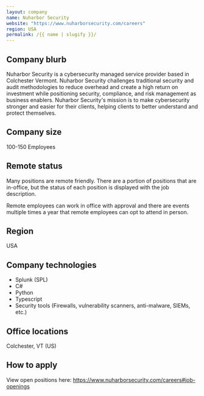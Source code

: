 ```yaml
---
layout: company
name: Nuharbor Security
website: "https://www.nuharborsecurity.com/careers"
region: USA
permalink: /{{ name | slugify }}/
---
```


## Company blurb

Nuharbor Security is a cybersecurity managed service provider based in Colchester Vermont. Nuharbor Security challenges traditional security and audit methodologies to reduce overhead and create a high return on investment while positioning security, compliance, and risk management as business enablers. Nuharbor Security's mission is to make cybersecurity stronger and easier for their clients, helping clients to better understand and protect themselves.

## Company size

100-150 Employees

## Remote status

Many positions are remote friendly. There are a portion of positions that are in-office, but the status of each position is displayed with the job description. 

Remote employees can work in office with approval and there are events multiple times a year that remote employees can opt to attend in person. 

## Region

USA

## Company technologies

- Splunk (SPL)
- C#
- Python
- Typescript
- Security tools (Firewalls, vulnerability scanners, anti-malware, SIEMs, etc.)

## Office locations

Colchester, VT (US)

## How to apply

View open positions here:
https://www.nuharborsecurity.com/careers#job-openings